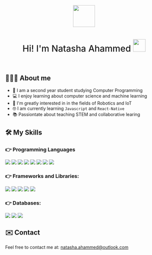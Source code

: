 
<div id="header" align="center">
  <img src="https://i.postimg.cc/GpNq4QSB/nLogo-v2.png" width="70px">
</div>

<h1  align="center">
<span style="font-weight:500">Hi! I'm Natasha Ahammed</span>
<img src="https://64.media.tumblr.com/a77fe63f35eafbe14be38765babf1cb2/ec4eb63d77592970-8f/s1280x1920/cb3343c17d8b4e6010ca747520d078d3dba9ac25.gifv" width="40px"/></h1>

<br>

## 👩🏽‍💻 About me
* 🏫 I am a second year student studying Computer Programming
* 💻 I enjoy learning about computer science and machine learning 
* 🤖 I'm greatly interested in in the fields of Robotics and IoT
* 🤓 I am currently learning `Javascript` and `React-Native`
* 📚 Passiontate about teaching STEM and collaborative learing

## 🛠 My Skills 

### 👉 Programming Languages
<div>
  <img src="https://img.shields.io/badge/Java-ED8B00?style=for-the-badge&logo=java&logoColor=white"/>
  <img src="https://img.shields.io/badge/Swift-FA7343?style=for-the-badge&logo=swift&logoColor=white"/>
  <img src="https://img.shields.io/badge/C%2B%2B-00599C?style=for-the-badge&logo=c%2B%2B&logoColor=white"/>
  <img src="https://img.shields.io/badge/C%23-239120?style=for-the-badge&logo=c-sharp&logoColor=white"/>
  <img src="https://img.shields.io/badge/Python-14354C?style=for-the-badge&logo=python&logoColor=white"/>
  <img src="https://img.shields.io/badge/HTML5-E34F26?style=for-the-badge&logo=html5&logoColor=white"/>
  <img src="https://img.shields.io/badge/CSS3-1572B6?style=for-the-badge&logo=css3&logoColor=white"/>
  <img src="https://img.shields.io/badge/JavaScript-F7DF1E?style=for-the-badge&logo=javascript&logoColor=black"/>

</div>

### 👉 Frameworks and Libraries:
<div>
  <img src="https://img.shields.io/badge/Bootstrap-563D7C?style=for-the-badge&logo=bootstrap&logoColor=white"/>
  <img src="https://img.shields.io/badge/React-20232A?style=for-the-badge&logo=react&logoColor=61DAF"/>
  <img src="https://img.shields.io/badge/Material--UI-0081CB?style=for-the-badge&logo=material-ui&logoColor=white" />
  <img src="https://img.shields.io/badge/.NET-5C2D91?style=for-the-badge&logo=.net&logoColor=white"/>
  <img src="https://img.shields.io/badge/Google_Cloud-4285F4?style=for-the-badge&logo=google-cloud&logoColor=white" />

</div>

### 👉  Databases:
<div>
  <img src="https://img.shields.io/badge/MongoDB-4EA94B?style=for-the-badge&logo=mongodb&logoColor=white"/>
    <img src="https://img.shields.io/badge/MySQL-005C84?style=for-the-badge&logo=mysql&logoColor=white"/>
    <img src="https://img.shields.io/badge/Oracle-F80000?style=for-the-badge&logo=oracle&logoColor=black"/>


</div>



## ✉️ Contact 
Feel free to contact me at: <a href="">natasha.ahammed@outlook.com</a>
</div>

<div>

</div>




